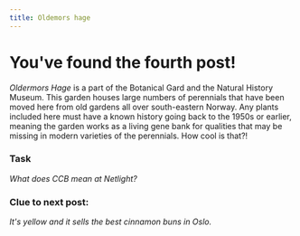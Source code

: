 ```yaml
---
title: Oldemors hage
---
```


# You've found the fourth post!

_Oldermors Hage_ is a part of the Botanical Gard and the Natural History Museum. This garden houses large numbers of perennials that have been moved here from old gardens all over south-eastern Norway. Any plants included here must have a known history going back to the 1950s or earlier, meaning the garden works as a living gene bank for qualities that may be missing in modern varieties of the perennials. How cool is that?!

### Task

_What does CCB mean at Netlight?_

### Clue to next post:

_It's yellow and it sells the best cinnamon buns in Oslo._
